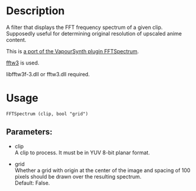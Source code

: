 # Description

A filter that displays the FFT frequency spectrum of a given clip. Supposedly useful for determining original resolution of upscaled anime content.

This is [a port of the VapourSynth plugin FFTSpectrum](https://github.com/Beatrice-Raws/FFTSpectrum).

[fftw3](https://github.com/FFTW/fftw3) is used.

libfftw3f-3.dll or fftw3.dll required.

# Usage

```
FFTSpectrum (clip, bool "grid")
```

## Parameters:

- clip\
    A clip to process. It must be in YUV 8-bit planar format.
    
- grid\
    Whether a grid with origin at the center of the image and spacing of 100 pixels should be drawn over the resulting spectrum.\
    Default: False.
